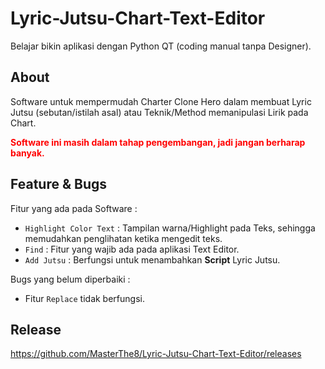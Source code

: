 # Lyric-Jutsu-Chart-Text-Editor

Belajar bikin aplikasi dengan Python QT (coding manual tanpa Designer).

## About
Software untuk mempermudah Charter Clone Hero dalam membuat Lyric Jutsu (sebutan/istilah asal) atau Teknik/Method memanipulasi Lirik pada Chart. 

 <span style="color : #FF0000">**Software ini masih dalam tahap pengembangan, jadi jangan berharap banyak.**</span> 

## Feature & Bugs
Fitur yang ada pada Software :
- `Highlight Color Text` : Tampilan warna/Highlight pada Teks, sehingga memudahkan penglihatan ketika mengedit teks.
- `Find` : Fitur yang wajib ada pada aplikasi Text Editor.
- `Add Jutsu` : Berfungsi untuk menambahkan **Script** Lyric Jutsu.

Bugs yang belum diperbaiki :
- Fitur `Replace` tidak berfungsi.

## Release
https://github.com/MasterThe8/Lyric-Jutsu-Chart-Text-Editor/releases
